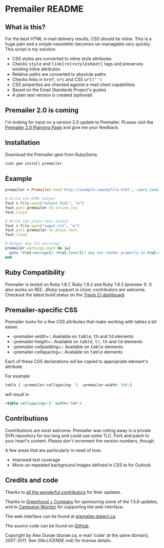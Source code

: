 # Premailer README

## What is this?

For the best HTML e-mail delivery results, CSS should be inline. This is a 
huge pain and a simple newsletter becomes un-managable very quickly. This 
script is my solution.

* CSS styles are converted to inline style attributes
* Checks <tt>style</tt> and <tt>link[rel=stylesheet]</tt> tags and preserves existing inline attributes
* Relative paths are converted to absolute paths
* Checks links in <tt>href</tt>, <tt>src</tt> and CSS <tt>url('')</tt>
* CSS properties are checked against e-mail client capabilities
* Based on the Email Standards Project's guides
* A plain text version is created (optional)

## Premailer 2.0 is coming

I'm looking for input on a version 2.0 update to Premailer.  PLease visit the [Premailer 2.0 Planning Page](https://github.com/alexdunae/premailer/wiki/Premailer-2.0-Planning) and give me your feedback.

## Installation

Download the Premailer gem from RubyGems.

```bash
sudo gem install premailer
```

## Example

```ruby
premailer = Premailer.new('http://example.com/myfile.html', :warn_level => Premailer::Warnings::SAFE)

# Write the HTML output
fout = File.open("output.html", "w")
fout.puts premailer.to_inline_css
fout.close

# Write the plain-text output
fout = File.open("ouput.txt", "w")
fout.puts premailer.to_plain_text
fout.close

# Output any CSS warnings
premailer.warnings.each do |w|
  puts "#{w[:message]} (#{w[:level]}) may not render properly in #{w[:clients]}"
end
```

## Ruby Compatibility

Premailer is tested on Ruby 1.8.7, Ruby 1.9.2 and Ruby 1.9.3 (preview 1). It also works on REE. JRuby support is close; contributors are welcome.  Checkout the latest build status on the [Travis CI dashboard](http://travis-ci.org/#!/alexdunae/premailer).

## Premailer-specific CSS

Premailer looks for a few CSS attributes that make working with tables a bit easier.

* -premailer-width+::        Available on <tt>table</tt>, <tt>th</tt> and <tt>td</tt> elements
* -premailer-height+::       Available on <tt>table</tt>, <tt>tr</tt>, <tt>th</tt> and <tt>td</tt> elements
* -premailer-cellpadding+::  Available on <tt>table</tt> elements
* -premailer-cellspacing+::  Available on <tt>table</tt> elements

Each of these CSS declarations will be copied to appropriate element's attribute.

For example

```css
table { -premailer-cellspacing: 5; -premailer-width: 500;}
```

will result in 

```html
<table cellspacing='5' width='500'>
```

## Contributions

Contributions are most welcome.  Premailer was rotting away in a private SVN repository for too long and could use some TLC.  Fork and patch to your heart's content.  Please don't increment the version numbers, though.

A few areas that are particularly in need of love:

* Improved test coverage
* Move un-repeated background images defined in CSS to <tt><td background=""></tt> for Outlook

## Credits and code

Thanks to [all the wonderful contributors](https://github.com/alexdunae/premailer/contributors) for their updates.

Thanks to [Greenhood + Company](http://www.greenhood.com/) for sponsoring some of the 1.5.6 updates,
and to [Campaign Monitor](http://www.campaignmonitor.com) for supporting the web interface.

The web interface can be found at [premailer.dialect.ca](http://premailer.dialect.ca).

The source code can be found on [GitHub](https://github.com/alexdunae/premailer).

Copyright by Alex Dunae (dunae.ca, e-mail 'code' at the same domain), 2007-2011.  See {file:LICENSE.md} for license details.

